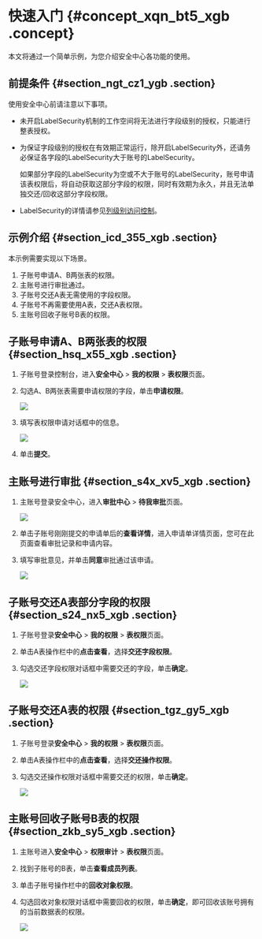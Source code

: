 # 快速入门 {#concept_xqn_bt5_xgb .concept}

本文将通过一个简单示例，为您介绍安全中心各功能的使用。

## 前提条件 {#section_ngt_cz1_ygb .section}

使用安全中心前请注意以下事项。

-   未开启LabelSecurity机制的工作空间将无法进行字段级别的授权，只能进行整表授权。
-   为保证字段级别的授权在有效期正常运行，除开启LabelSecurity外，还请务必保证各字段的LabelSecurity大于账号的LabelSecurity。

    如果部分字段的LabelSecurity为空或不大于账号的LabelSecurity，账号申请该表权限后，将自动获取这部分字段的权限，同时有效期为永久，并且无法单独交还/回收这部分字段权限。

-   LabelSecurity的详情请参见[列级别访问控制](../../../../../intl.zh-CN/安全指南/安全功能详解/列级别访问控制.md#)。

## 示例介绍 {#section_icd_355_xgb .section}

本示例需要实现以下场景。

1.  子账号申请A、B两张表的权限。
2.  主账号进行审批通过。
3.  子账号交还A表无需使用的字段权限。
4.  子账号不再需要使用A表，交还A表权限。
5.  主账号回收子账号B表的权限。

## 子账号申请A、B两张表的权限 {#section_hsq_x55_xgb .section}

1.  子账号登录控制台，进入**安全中心** \> **我的权限** \> **表权限**页面。
2.  勾选A、B两张表需要申请权限的字段，单击**申请权限**。

    ![](http://static-aliyun-doc.oss-cn-hangzhou.aliyuncs.com/assets/img/133791/155134543039743_zh-CN.png)

3.  填写表权限申请对话框中的信息。

    ![](http://static-aliyun-doc.oss-cn-hangzhou.aliyuncs.com/assets/img/133791/155134543039744_zh-CN.png)

4.  单击**提交**。

## 主账号进行审批 {#section_s4x_xv5_xgb .section}

1.  主账号登录安全中心，进入**审批中心** \> **待我审批**页面。

    ![](http://static-aliyun-doc.oss-cn-hangzhou.aliyuncs.com/assets/img/133791/155134543039745_zh-CN.png)

2.  单击子账号刚刚提交的申请单后的**查看详情**，进入申请单详情页面，您可在此页面查看审批记录和申请内容。
3.  填写审批意见，并单击**同意**审批通过该申请。

    ![](http://static-aliyun-doc.oss-cn-hangzhou.aliyuncs.com/assets/img/133791/155134543139746_zh-CN.png)


## 子账号交还A表部分字段的权限 {#section_s24_nx5_xgb .section}

1.  子账号登录**安全中心** \> **我的权限** \> **表权限**页面。
2.  单击A表操作栏中的**点击查看**，选择**交还字段权限**。
3.  勾选交还字段权限对话框中需要交还的字段，单击**确定**。

    ![](http://static-aliyun-doc.oss-cn-hangzhou.aliyuncs.com/assets/img/133791/155134543139747_zh-CN.png)


## 子账号交还A表的权限 {#section_tgz_gy5_xgb .section}

1.  子账号登录**安全中心** \> **我的权限** \> **表权限**页面。
2.  单击A表操作栏中的**点击查看**，选择**交还操作权限**。
3.  勾选交还操作权限对话框中需要交还的权限，单击**确定**。

    ![](http://static-aliyun-doc.oss-cn-hangzhou.aliyuncs.com/assets/img/133791/155134543139748_zh-CN.png)


## 主账号回收子账号B表的权限 {#section_zkb_sy5_xgb .section}

1.  主账号进入**安全中心** \> **权限审计** \> **表权限**页面。
2.  找到子账号的B表，单击**查看成员列表**。
3.  单击子账号操作栏中的**回收对象权限**。
4.  勾选回收对象权限对话框中需要回收的权限，单击**确定**，即可回收该账号拥有的当前数据表的权限。

    ![](http://static-aliyun-doc.oss-cn-hangzhou.aliyuncs.com/assets/img/133791/155134543139749_zh-CN.png)


